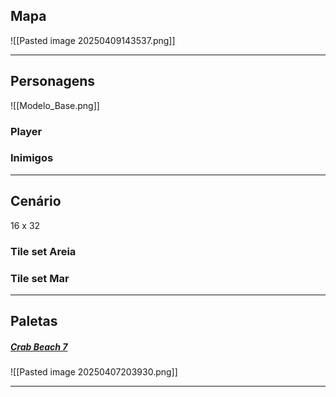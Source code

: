 

## Mapa
![[Pasted image 20250409143537.png]]


---


## Personagens
![[Modelo_Base.png]]

### Player



### Inimigos





---
## Cenário
16 x 32


### Tile set Areia



### Tile set Mar








---

## Paletas

##### [Crab Beach 7](https://lospec.com/palette-list/crab-beach-7)
![[Pasted image 20250407203930.png]]


---
